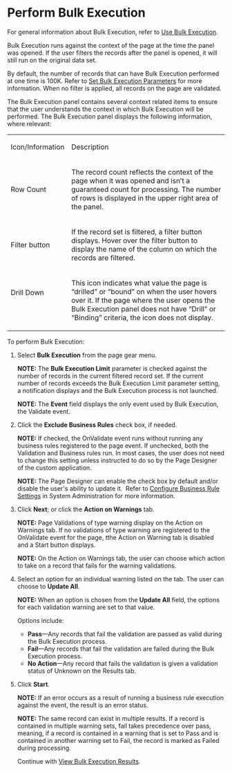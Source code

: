 # Perform Bulk Execution

For general information about Bulk Execution, refer to [Use Bulk
Execution](Use_Bulk_Execution.htm).

Bulk Execution runs against the context of the page at the time the
panel was opened. If the user filters the records after the panel is
opened, it will still run on the original data set.

By default, the number of records that can have Bulk Execution performed
at one time is 100K. Refer to [Set Bulk Execution
Parameters](../Sys_Admin/Use_Cases/Set_Bulk_Execution_Parameters.htm)
for more information. When no filter is applied, all records on the page
are validated.

The Bulk Execution panel contains several context related items to
ensure that the user understands the context in which Bulk Execution
will be performed. The Bulk Execution panel displays the following
information, where relevant:

<table>
<tbody>
<tr class="odd">
<td><p>Icon/Information</p></td>
<td><p>Description</p></td>
</tr>
<tr class="even">
<td><p>Row Count</p></td>
<td><p>The record count reflects the context of the page when it was opened and isn’t a guaranteed count for processing. The number of rows is displayed in the upper right area of the panel.</p></td>
</tr>
<tr class="odd">
<td><p>Filter button</p></td>
<td><p>If the record set is filtered, a filter button displays. Hover over the filter button to display the name of the column on which the records are filtered.</p></td>
</tr>
<tr class="even">
<td><p>Drill Down</p>
<p> </p></td>
<td><p>This icon indicates what value the page is “drilled” or “bound” on when the user hovers over it. If the page where the user opens the Bulk Execution panel does not have “Drill” or “Binding” criteria, the icon does not display.</p></td>
</tr>
</tbody>
</table>

To perform Bulk Execution:

1.  Select **Bulk Execution** from the page gear menu.
    
    **NOTE:** The **Bulk Execution Limit** parameter is checked against
    the number of records in the current filtered record set. If the
    current number of records exceeds the Bulk Execution Limit parameter
    setting, a notification displays and the Bulk Execution process is
    not launched.
    
    **NOTE:** The **Event** field displays the only event used by Bulk
    Execution, the Validate event.

2.  Click the **Exclude Business Rules** check box, if needed.
    
    **NOTE:** If checked, the OnValidate event runs without running any
    business rules registered to the page event. If unchecked, both the
    Validation and Business rules run. In most cases, the user does not
    need to change this setting unless instructed to do so by the Page
    Designer of the custom application.
    
    **NOTE:** The Page Designer can enable the check box by default
    and/or disable the user's ability to update it.  Refer to [Configure
    Business Rule
    Settings](../Sys_Admin/Use_Cases/Configure_Business_Rule_Settings.htm)
    in System Administration for more information.

3.  Click **Next**; or click the **Action on Warnings** tab.
    
    **NOTE:** Page Validations of type warning display on the Action on
    Warnings tab. If no validations of type warning are registered to
    the OnValidate event for the page, tthe Action on Warning tab is
    disabled and a Start button displays.
    
    **NOTE:** On the Action on Warnings tab, the user can choose which
    action to take on a record that fails for the warning validations.

4.  Select an option for an individual warning listed on the tab. The
    user can choose to **Update All**.
    
    **NOTE:** When an option is chosen from the **Update All** field,
    the options for each validation warning are set to that value.
    
    Options include:
    
      - **Pass**—Any records that fail the validation are passed as
        valid during the Bulk Execution process.
      - **Fail**—Any records that fail the validation are failed during
        the Bulk Execution process.
      - **No Action**—Any record that fails the validation is given a
        validation status of Unknown on the Results tab.

5.  Click **Start**.
    
    **NOTE:** If an error occurs as a result of running a business rule
    execution against the event, the result is an error status.
    
    **NOTE:** The same record can exist in multiple results. If a record
    is contained in multiple warning sets, fail takes precedence over
    pass, meaning, if a record is contained in a warning that is set to
    Pass and is contained in another warning set to Fail, the record is
    marked as Failed during processing.
    
    Continue with [View Bulk Execution
    Results](View_Bulk_Execution_Results.htm).
